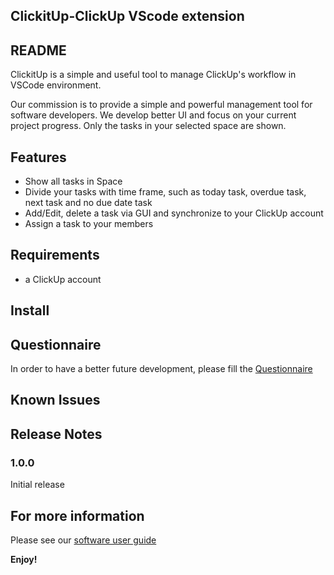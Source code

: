 ## ClickitUp-ClickUp VScode extension

## README
ClickitUp is a simple and useful tool to manage ClickUp's workflow in VSCode environment.

Our commission is to provide a simple and powerful management tool for software developers. We develop better UI and 
focus on your current project progress. Only the tasks in your selected space are shown.

## Features
* Show all tasks in Space
* Divide your tasks with time frame, such as today task, overdue task, next task and no due date task
* Add/Edit, delete a task via GUI and synchronize to your ClickUp account
* Assign a task to your members
## Requirements
* a ClickUp account
## Install

## Questionnaire
In order to have a better future development, please fill the [Questionnaire](https://cityuhk.questionpro.com/t/AWoMTZvU30)
## Known Issues


## Release Notes

### 1.0.0
Initial release


## For more information
Please see our [software user guide](https://github.com/scrummers/clickup-vscode/blob/main/ClickUp_extension_UserGuide_V0.1.pdf)


**Enjoy!**
